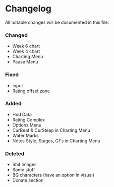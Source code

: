 # Changelog
All notable changes will be documented in this file.
### Changed
- Week 6 chart
- Week 4 chart
- Charting Menu
- Pause Menu
### Fixed
- Input
- Rating offset zone
### Added
- Hud Data
- Rating Complex
- Options Menu
- CurBeat & CurSteap in Charting Menu
- Water Marks
- Notes Style, Stages, Gf's in Charting Menu
### Deleted
- Shit Images
- Some stuff
- BG characters (have an option in visual)
- Donate section
